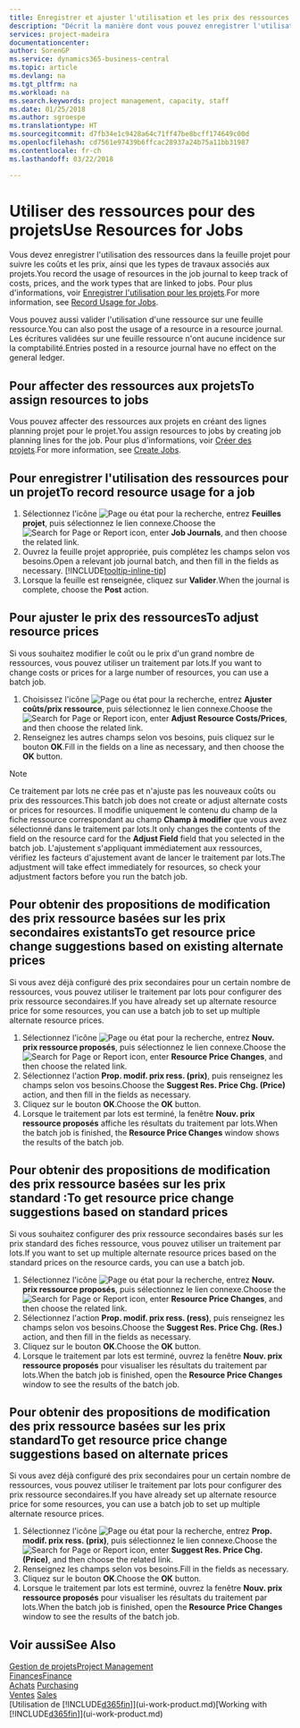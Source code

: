 ```yaml
---
title: Enregistrer et ajuster l'utilisation et les prix des ressources| Microsoft Docs
description: "Décrit la manière dont vous pouvez enregistrer l'utilisation ou la consommation ressource associée à un projet, de garder la trace et de gérer les coûts, les prix, ainsi que les types de travaux."
services: project-madeira
documentationcenter: 
author: SorenGP
ms.service: dynamics365-business-central
ms.topic: article
ms.devlang: na
ms.tgt_pltfrm: na
ms.workload: na
ms.search.keywords: project management, capacity, staff
ms.date: 01/25/2018
ms.author: sgroespe
ms.translationtype: HT
ms.sourcegitcommit: d7fb34e1c9428a64c71ff47be8bcff174649c00d
ms.openlocfilehash: cd7561e97439b6ffcac28937a24b75a11bb31987
ms.contentlocale: fr-ch
ms.lasthandoff: 03/22/2018

---
```

# <a name="use-resources-for-jobs"></a><span data-ttu-id="3ef52-103">Utiliser des ressources pour des projets</span><span class="sxs-lookup"><span data-stu-id="3ef52-103">Use Resources for Jobs</span></span>
<span data-ttu-id="3ef52-104">Vous devez enregistrer l'utilisation des ressources dans la feuille projet pour suivre les coûts et les prix, ainsi que les types de travaux associés aux projets.</span><span class="sxs-lookup"><span data-stu-id="3ef52-104">You record the usage of resources in the job journal to keep track of costs, prices, and the work types that are linked to jobs.</span></span> <span data-ttu-id="3ef52-105">Pour plus d'informations, voir [Enregistrer l'utilisation pour les projets](projects-how-record-job-usage.md).</span><span class="sxs-lookup"><span data-stu-id="3ef52-105">For more information, see [Record Usage for Jobs](projects-how-record-job-usage.md).</span></span>

<span data-ttu-id="3ef52-106">Vous pouvez aussi valider l'utilisation d'une ressource sur une feuille ressource.</span><span class="sxs-lookup"><span data-stu-id="3ef52-106">You can also post the usage of a resource in a resource journal.</span></span> <span data-ttu-id="3ef52-107">Les écritures validées sur une feuille ressource n'ont aucune incidence sur la comptabilité.</span><span class="sxs-lookup"><span data-stu-id="3ef52-107">Entries posted in a resource journal have no effect on the general ledger.</span></span>

## <a name="to-assign-resources-to-jobs"></a><span data-ttu-id="3ef52-108">Pour affecter des ressources aux projets</span><span class="sxs-lookup"><span data-stu-id="3ef52-108">To assign resources to jobs</span></span>
<span data-ttu-id="3ef52-109">Vous pouvez affecter des ressources aux projets en créant des lignes planning projet pour le projet.</span><span class="sxs-lookup"><span data-stu-id="3ef52-109">You assign resources to jobs by creating job planning lines for the job.</span></span> <span data-ttu-id="3ef52-110">Pour plus d'informations, voir [Créer des projets](projects-how-create-jobs.md).</span><span class="sxs-lookup"><span data-stu-id="3ef52-110">For more information, see [Create Jobs](projects-how-create-jobs.md).</span></span>

## <a name="to-record-resource-usage-for-a-job"></a><span data-ttu-id="3ef52-111">Pour enregistrer l'utilisation des ressources pour un projet</span><span class="sxs-lookup"><span data-stu-id="3ef52-111">To record resource usage for a job</span></span>
1. <span data-ttu-id="3ef52-112">Sélectionnez l'icône ![Page ou état pour la recherche](media/ui-search/search_small.png "Page ou état pour la recherche"), entrez **Feuilles projet**, puis sélectionnez le lien connexe.</span><span class="sxs-lookup"><span data-stu-id="3ef52-112">Choose the ![Search for Page or Report](media/ui-search/search_small.png "Search for Page or Report icon") icon, enter **Job Journals**, and then choose the related link.</span></span>
2. <span data-ttu-id="3ef52-113">Ouvrez la feuille projet appropriée, puis complétez les champs selon vos besoins.</span><span class="sxs-lookup"><span data-stu-id="3ef52-113">Open a relevant job journal batch, and then fill in the fields as necessary.</span></span> [!INCLUDE[tooltip-inline-tip](includes/tooltip-inline-tip_md.md)]
3. <span data-ttu-id="3ef52-114">Lorsque la feuille est renseignée, cliquez sur **Valider**.</span><span class="sxs-lookup"><span data-stu-id="3ef52-114">When the journal is complete, choose the **Post** action.</span></span>

## <a name="to-adjust-resource-prices"></a><span data-ttu-id="3ef52-115">Pour ajuster le prix des ressources</span><span class="sxs-lookup"><span data-stu-id="3ef52-115">To adjust resource prices</span></span>
<span data-ttu-id="3ef52-116">Si vous souhaitez modifier le coût ou le prix d'un grand nombre de ressources, vous pouvez utiliser un traitement par lots.</span><span class="sxs-lookup"><span data-stu-id="3ef52-116">If you want to change costs or prices for a large number of resources, you can use a batch job.</span></span>  

1. <span data-ttu-id="3ef52-117">Choisissez l'icône ![Page ou état pour la recherche](media/ui-search/search_small.png "Page ou état pour la recherche"), entrez **Ajuster coûts/prix ressource**, puis sélectionnez le lien connexe.</span><span class="sxs-lookup"><span data-stu-id="3ef52-117">Choose the ![Search for Page or Report](media/ui-search/search_small.png "Search for Page or Report icon") icon, enter **Adjust Resource Costs/Prices**, and then choose the related link.</span></span>
2. <span data-ttu-id="3ef52-118">Renseignez les autres champs selon vos besoins, puis cliquez sur le bouton **OK**.</span><span class="sxs-lookup"><span data-stu-id="3ef52-118">Fill in the fields on a line as necessary, and then choose the **OK** button.</span></span>

> [!NOTE]  
>   <span data-ttu-id="3ef52-119">Ce traitement par lots ne crée pas et n'ajuste pas les nouveaux coûts ou prix des ressources.</span><span class="sxs-lookup"><span data-stu-id="3ef52-119">This batch job does not create or adjust alternate costs or prices for resources.</span></span> <span data-ttu-id="3ef52-120">Il modifie uniquement le contenu du champ de la fiche ressource correspondant au champ **Champ à modifier** que vous avez sélectionné dans le traitement par lots.</span><span class="sxs-lookup"><span data-stu-id="3ef52-120">It only changes the contents of the field on the resource card for the **Adjust Field** field that you selected in the batch job.</span></span> <span data-ttu-id="3ef52-121">L'ajustement s'appliquant immédiatement aux ressources, vérifiez les facteurs d'ajustement avant de lancer le traitement par lots.</span><span class="sxs-lookup"><span data-stu-id="3ef52-121">The adjustment will take effect immediately for resources, so check your adjustment factors before you run the batch job.</span></span>

## <a name="to-get-resource-price-change-suggestions-based-on-existing-alternate-prices"></a><span data-ttu-id="3ef52-122">Pour obtenir des propositions de modification des prix ressource basées sur les prix secondaires existants</span><span class="sxs-lookup"><span data-stu-id="3ef52-122">To get resource price change suggestions based on existing alternate prices</span></span>
<span data-ttu-id="3ef52-123">Si vous avez déjà configuré des prix secondaires pour un certain nombre de ressources, vous pouvez utiliser le traitement par lots pour configurer des prix ressource secondaires.</span><span class="sxs-lookup"><span data-stu-id="3ef52-123">If you have already set up alternate resource price for some resources, you can use a batch job to set up multiple alternate resource prices.</span></span>

1. <span data-ttu-id="3ef52-124">Sélectionnez l'icône ![Page ou état pour la recherche](media/ui-search/search_small.png "Page ou état pour la recherche"), entrez **Nouv. prix ressource proposés**, puis sélectionnez le lien connexe.</span><span class="sxs-lookup"><span data-stu-id="3ef52-124">Choose the ![Search for Page or Report](media/ui-search/search_small.png "Search for Page or Report icon") icon, enter **Resource Price Changes**, and then choose the related link.</span></span>
2. <span data-ttu-id="3ef52-125">Sélectionnez l'action **Prop. modif. prix ress. (prix)**, puis renseignez les champs selon vos besoins.</span><span class="sxs-lookup"><span data-stu-id="3ef52-125">Choose the **Suggest Res. Price Chg. (Price)** action, and then fill in the fields as necessary.</span></span>
3. <span data-ttu-id="3ef52-126">Cliquez sur le bouton **OK**.</span><span class="sxs-lookup"><span data-stu-id="3ef52-126">Choose the **OK** button.</span></span>  
4. <span data-ttu-id="3ef52-127">Lorsque le traitement par lots est terminé, la fenêtre **Nouv. prix ressource proposés** affiche les résultats du traitement par lots.</span><span class="sxs-lookup"><span data-stu-id="3ef52-127">When the batch job is finished, the **Resource Price Changes** window shows the results of the batch job.</span></span>

## <a name="to-get-resource-price-change-suggestions-based-on-standard-prices"></a><span data-ttu-id="3ef52-128">Pour obtenir des propositions de modification des prix ressource basées sur les prix standard :</span><span class="sxs-lookup"><span data-stu-id="3ef52-128">To get resource price change suggestions based on standard prices</span></span>
<span data-ttu-id="3ef52-129">Si vous souhaitez configurer des prix ressource secondaires basés sur les prix standard des fiches ressource, vous pouvez utiliser un traitement par lots.</span><span class="sxs-lookup"><span data-stu-id="3ef52-129">If you want to set up multiple alternate resource prices based on the standard prices on the resource cards, you can use a batch job.</span></span>  

1. <span data-ttu-id="3ef52-130">Sélectionnez l'icône ![Page ou état pour la recherche](media/ui-search/search_small.png "Page ou état pour la recherche"), entrez **Nouv. prix ressource proposés**, puis sélectionnez le lien connexe.</span><span class="sxs-lookup"><span data-stu-id="3ef52-130">Choose the ![Search for Page or Report](media/ui-search/search_small.png "Search for Page or Report icon") icon, enter **Resource Price Changes**, and then choose the related link.</span></span>
2. <span data-ttu-id="3ef52-131">Sélectionnez l'action **Prop. modif. prix ress. (ress)**, puis renseignez les champs selon vos besoins.</span><span class="sxs-lookup"><span data-stu-id="3ef52-131">Choose the **Suggest Res. Price Chg. (Res.)** action, and then fill in the fields as necessary.</span></span>  
3. <span data-ttu-id="3ef52-132">Cliquez sur le bouton **OK**.</span><span class="sxs-lookup"><span data-stu-id="3ef52-132">Choose the **OK** button.</span></span>  
4. <span data-ttu-id="3ef52-133">Lorsque le traitement par lots est terminé, ouvrez la fenêtre **Nouv. prix ressource proposés** pour visualiser les résultats du traitement par lots.</span><span class="sxs-lookup"><span data-stu-id="3ef52-133">When the batch job is finished, open the **Resource Price Changes** window to see the results of the batch job.</span></span>

## <a name="to-get-resource-price-change-suggestions-based-on-alternate-prices"></a><span data-ttu-id="3ef52-134">Pour obtenir des propositions de modification des prix ressource basées sur les prix standard</span><span class="sxs-lookup"><span data-stu-id="3ef52-134">To get resource price change suggestions based on alternate prices</span></span>
<span data-ttu-id="3ef52-135">Si vous avez déjà configuré des prix secondaires pour un certain nombre de ressources, vous pouvez utiliser le traitement par lots pour configurer des prix ressource secondaires.</span><span class="sxs-lookup"><span data-stu-id="3ef52-135">If you have already set up alternate resource price for some resources, you can use a batch job to set up multiple alternate resource prices.</span></span>

1. <span data-ttu-id="3ef52-136">Sélectionnez l'icône ![Page ou état pour la recherche](media/ui-search/search_small.png "Page ou état pour la recherche"), entrez **Prop. modif. prix ress. (prix)**, puis sélectionnez le lien connexe.</span><span class="sxs-lookup"><span data-stu-id="3ef52-136">Choose the ![Search for Page or Report](media/ui-search/search_small.png "Search for Page or Report icon") icon, enter **Suggest Res. Price Chg. (Price)**, and then choose the related link.</span></span>  
2. <span data-ttu-id="3ef52-137">Renseignez les champs selon vos besoins.</span><span class="sxs-lookup"><span data-stu-id="3ef52-137">Fill in the fields as necessary.</span></span>
3. <span data-ttu-id="3ef52-138">Cliquez sur le bouton **OK**.</span><span class="sxs-lookup"><span data-stu-id="3ef52-138">Choose the **OK** button.</span></span>  
4. <span data-ttu-id="3ef52-139">Lorsque le traitement par lots est terminé, ouvrez la fenêtre **Nouv. prix ressource proposés** pour visualiser les résultats du traitement par lots.</span><span class="sxs-lookup"><span data-stu-id="3ef52-139">When the batch job is finished, open the **Resource Price Changes** window to see the results of the batch job.</span></span>

## <a name="see-also"></a><span data-ttu-id="3ef52-140">Voir aussi</span><span class="sxs-lookup"><span data-stu-id="3ef52-140">See Also</span></span>
[<span data-ttu-id="3ef52-141">Gestion de projets</span><span class="sxs-lookup"><span data-stu-id="3ef52-141">Project Management</span></span>](projects-manage-projects.md)  
[<span data-ttu-id="3ef52-142">Finances</span><span class="sxs-lookup"><span data-stu-id="3ef52-142">Finance</span></span>](finance.md)  
<span data-ttu-id="3ef52-143">[Achats](purchasing-manage-purchasing.md)       </span><span class="sxs-lookup"><span data-stu-id="3ef52-143">[Purchasing](purchasing-manage-purchasing.md)       </span></span>  
<span data-ttu-id="3ef52-144">[Ventes](sales-manage-sales.md)   </span><span class="sxs-lookup"><span data-stu-id="3ef52-144">[Sales](sales-manage-sales.md)   </span></span>  
<span data-ttu-id="3ef52-145">[Utilisation de [!INCLUDE[d365fin](includes/d365fin_md.md)]](ui-work-product.md)</span><span class="sxs-lookup"><span data-stu-id="3ef52-145">[Working with [!INCLUDE[d365fin](includes/d365fin_md.md)]](ui-work-product.md)</span></span>  

